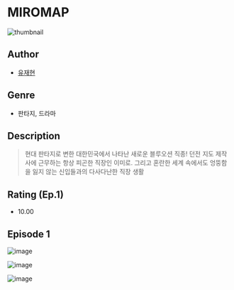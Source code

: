 # MIROMAP
![thumbnail](https://image-comic.pstatic.net/user_contents_data/challenge_comic/2023/05/25/367275/upload_3545231436333592624_480x623.jpeg)

## Author
- [유재현](https://comic.naver.com/artistTitle?id=367275)

## Genre
- 판타지, 드라마

## Description
> 현대 판타지로 변한 대한민국에서 나타난 새로운 블루오션 직종! 던전 지도 제작사에 근무하는 항상 피곤한 직장인 이미로. 그리고 혼란한 세계 속에서도 엉뚱함을 잃지 않는 신입들과의 다사다난한 직장 생활


## Rating (Ep.1)
- 10.00

## Episode 1
![image](https://image-comic.pstatic.net/user_contents_data/challenge_comic/2023/05/25/367275/upload_3762819282013086518.jpeg)

![image](https://image-comic.pstatic.net/user_contents_data/challenge_comic/2023/05/25/367275/upload_4122258626808657461.jpeg)

![image](https://image-comic.pstatic.net/user_contents_data/challenge_comic/2023/05/25/367275/upload_3558179264511686456.jpeg)
